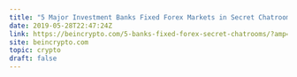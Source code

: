 ```yaml
---
title: "5 Major Investment Banks Fixed Forex Markets in Secret Chatrooms"
date: 2019-05-28T22:47:24Z
link: https://beincrypto.com/5-banks-fixed-forex-secret-chatrooms/?amp=&amp=&amp=&utm_content=sne&utm_medium=RSS&utm_source=hune
site: beincrypto.com
topic: crypto
draft: false
---
```

